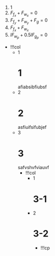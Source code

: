 1. 1
2. $F_{f_x}+F_{w_x}=0$
3. $F_{f_y}+F_{w_y}+F_g=0$
2. $F_{f_x}+F_{w_x}$
4. $lF_{w_p}+0.5lF_{g_p}=0$

- !!!col
	- 1
	  # 1
	  afiabsibfiubsf
	- 2
	  # 2
	  asfiuifsifubjef
	- 3
	  # 3
	  safvshvfviauvf
	  - !!!col
	    - 1
	      # 3-1
	    - 2
	      # 3-2
	      - !!!cp